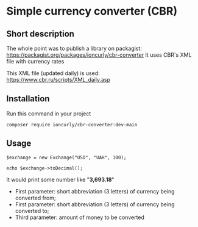 # Simple currency converter (CBR)

## Short description

The whole point was to publish a library on packagist: https://packagist.org/packages/ioncurly/cbr-converter
It uses CBR's XML file with currency rates

This XML file (updated daily) is used: https://www.cbr.ru/scripts/XML_daily.asp

## Installation

Run this command in your project

`composer require ioncurly/cbr-converter:dev-main`

## Usage

`$exchange = new Exchange("USD", "UAH", 100);`

`echo $exchange->toDecimal();`

It would print some number like "**3,693.18**"

* First parameter: short abbreviation (3 letters) of currency being converted from;
* First parameter: short abbreviation (3 letters) of currency being converted to;
* Third parameter: amount of money to be converted
